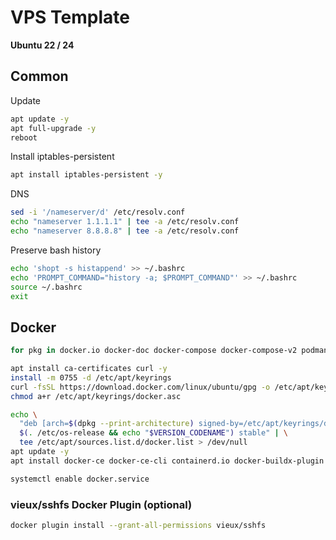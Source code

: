 # VPS Template

**Ubuntu 22 / 24**

## Common

Update

```bash
apt update -y
apt full-upgrade -y
reboot
```

Install iptables-persistent

```bash
apt install iptables-persistent -y
```

DNS

```bash
sed -i '/nameserver/d' /etc/resolv.conf
echo "nameserver 1.1.1.1" | tee -a /etc/resolv.conf
echo "nameserver 8.8.8.8" | tee -a /etc/resolv.conf
```

Preserve bash history

```bash
echo 'shopt -s histappend' >> ~/.bashrc
echo 'PROMPT_COMMAND="history -a; $PROMPT_COMMAND"' >> ~/.bashrc
source ~/.bashrc
exit
```

## Docker

```bash
for pkg in docker.io docker-doc docker-compose docker-compose-v2 podman-docker containerd runc; do apt remove $pkg; done

apt install ca-certificates curl -y
install -m 0755 -d /etc/apt/keyrings
curl -fsSL https://download.docker.com/linux/ubuntu/gpg -o /etc/apt/keyrings/docker.asc
chmod a+r /etc/apt/keyrings/docker.asc

echo \
  "deb [arch=$(dpkg --print-architecture) signed-by=/etc/apt/keyrings/docker.asc] https://download.docker.com/linux/ubuntu \
  $(. /etc/os-release && echo "$VERSION_CODENAME") stable" | \
  tee /etc/apt/sources.list.d/docker.list > /dev/null
apt update -y
apt install docker-ce docker-ce-cli containerd.io docker-buildx-plugin docker-compose-plugin -y

systemctl enable docker.service
```

### vieux/sshfs Docker Plugin (optional)

```bash
docker plugin install --grant-all-permissions vieux/sshfs
```